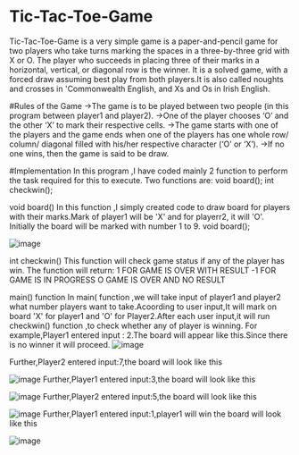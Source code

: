 # Tic-Tac-Toe-Game
Tic-Tac-Toe-Game is a very simple game is a paper-and-pencil game for two players who take turns marking the spaces in a three-by-three grid with X or O.
The player who succeeds in placing three of their marks in a horizontal, vertical, or diagonal row is the winner. It is a solved game, with a forced draw
assuming best play from both players.It is also called noughts and crosses in 'Commonwealth English, and Xs and Os in Irish English.

#Rules of the Game
->The game is to be played between two people (in this program between player1 and player2).
->One of the player chooses ‘O’ and the other ‘X’ to mark their respective cells.
->The game starts with one of the players and the game ends when one of the players has one whole row/ column/ diagonal filled with his/her respective character
(‘O’ or ‘X’).
->If no one wins, then the game is said to be draw.

#Implementation
In this program ,I have coded mainly 2 function to perform the task required for this to execute.
Two functions are:  void board(); 
                    int checkwin();
                    
 void board()
 In this function ,I simply  created code to draw board for players with their marks.Mark of player1 will be 'X' and for playerr2, it will 'O'.
 Initially the board will be marked with number 1 to 9.
 void board();                  
                   
![image](https://user-images.githubusercontent.com/91776867/174722131-f5530b0f-0fc2-44de-bd1a-eefaad7f5dd0.png)

int checkwin()
This function will check game status if any of the player has win.
The function will return:
	1 FOR GAME IS OVER WITH RESULT
	-1 FOR GAME IS IN PROGRESS
	O GAME IS OVER AND NO RESULT
  
  main() function
  In main( function ,we will take input of player1 and player2 what number players want to take.Acoording to user input,It will mark on board 'X' for player1 and 'O'
  for Player2.After each user input,it will run checkwin() function ,to check whether any of player is winning.
  For example,Player1 entered input : 2.The board will appear like this.Since there is no winner it will proceed.
  ![image](https://user-images.githubusercontent.com/91776867/174727622-581afa26-7cd4-4f4c-8e30-b133a5343e24.png)

  Further,Player2 entered input:7,the board will look like this
  
  
  ![image](https://user-images.githubusercontent.com/91776867/174723817-bd1bcf42-5e6d-4374-b4ed-ce1f603deb67.png)
  Further,Player1 entered input:3,the board will look like this
  
  
  ![image](https://user-images.githubusercontent.com/91776867/174724033-a78127fc-7ce9-4968-ad97-50fa1c4a65ff.png)
  Further,Player2 entered input:5,the board will look like this
  
  
  ![image](https://user-images.githubusercontent.com/91776867/174724151-48575aee-5597-4427-b6c1-f1e47c1ccd9f.png)
   Further,Player1 entered input:1,player1 will win the board will look like this
   
   
   ![image](https://user-images.githubusercontent.com/91776867/174725117-6b1c2977-4237-4dae-8d32-f99fe07f230b.png)
